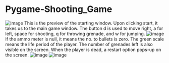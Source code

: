 # Pygame-Shooting_Game
![image](https://user-images.githubusercontent.com/93534905/232225831-e885ccc6-c556-4cbc-9e08-73b48187883b.png)
This is the preview of the starting window.
Upon clicking start, it takes us to the main game window. The button d is used to move right, a for left, space for shooting, q for throwing grenade, and w for jumping.
![image](https://user-images.githubusercontent.com/93534905/232225978-2392b915-5c6b-4829-bc36-0afda7d9e752.png)
If the ammo meter is null, it means the no. to bullets is zero.
The green scale means the life period of the player.
The number of grenades left is also visible on the screen.
When the player is dead, a restart option pops-up on the screen.
![image](https://user-images.githubusercontent.com/93534905/232226118-7d563b99-89b5-42f1-b11b-f8304c97fe5d.png)
![image](https://user-images.githubusercontent.com/93534905/232226153-da51a3a8-38b1-4050-978d-32664cf67641.png)
